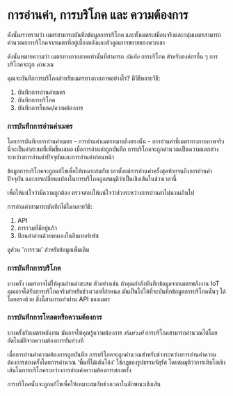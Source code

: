 # การอ่านค่า, การบริโภค และ ความต้องการ

ดังนั้นเราทราบว่า เมตรสามารถบันทึกข้อมูลการบริโภค และทั้งเมตรเสมือนจริงและกลุ่มเมตรสามารถคำนวณการบริโภคจากเมตรที่อยู่เบื้องหลังและตัวคูณการขยายของพวกเขา

ดังนั้นหมายความว่า เมตรทางกายภาพเท่านั้นที่สามารถ _บันทึก_ การบริโภค สำหรับองค์กรอื่น ๆ การบริโภคจะถูก _คำนวณ_

คุณจะบันทึกการบริโภคสำหรับเมตรทางกายภาพอย่างไร? มีวิธีหลายวิธี:

1. บันทึกการอ่านค่าเมตร
2. บันทึกการบริโภค
3. บันทึกการโหลด/ความต้องการ

### การบันทึกการอ่านค่าเมตร

โดยการบันทึกการอ่านค่าเมตร - การอ่านค่าเมตรหมายถึงตรงนั้น - การอ่านค่าที่เมตรทางกายภาพจริง นี่จะเป็นค่าสะสมที่เพิ่มขึ้นเสมอ เมื่อการอ่านค่าถูกบันทึก การบริโภคจะถูกคำนวณเป็นความแตกต่างระหว่างการอ่านค่าปัจจุบันและการอ่านค่าก่อนหน้า

ข้อมูลการบริโภคจะถูกแก้ไขเพื่อให้เหมาะสมกับเวลาตั้งแต่การอ่านค่าครั้งสุดท้ายจนถึงการอ่านค่าปัจจุบัน และการเปลี่ยนแปลงในการบริโภคถูกสมมุติว่าเป็นเชิงเส้นในช่วงเวลานี้

เพื่อให้แน่ใจว่ามีความถูกต้อง ตรวจสอบให้แน่ใจว่าช่วงระหว่างการอ่านค่าไม่นานเกินไป

การอ่านค่าสามารถบันทึกได้ในหลายวิธี:

1. API
2. การรวมที่มีอยู่แล้ว
3. ป้อนค่าอ่านด้วยตนเองในอินเทอร์เฟซ

ดูส่วน 'การรวม' สำหรับข้อมูลเพิ่มเติม

### การบันทึกการบริโภค

บางครั้ง เมตรอาจไม่ให้คุณอ่านค่าสะสม ตัวอย่างเช่น ถ้าคุณกำลังบันทึกข้อมูลจากเมตรพลังงาน IoT คุณอาจได้รับการบริโภคจริงสำหรับช่วงเวลาที่กำหนด มันเป็นไปได้ที่จะบันทึกข้อมูลการบริโภคนั้นๆ ได้โดยตรงด้วย สิ่งนี้สามารถทำผ่าน API ของเมตร

### การบันทึกการโหลดหรือความต้องการ

บางครั้งกับเมตรพลังงาน มันอาจให้คุณรู้ความต้องการ _ทันท่วงที_ การบริโภคสามารถคำนวณได้โดยอัตโนมัติจากความต้องการทันท่วงที

เมื่อการอ่านค่าความต้องการถูกบันทึก การบริโภคจะถูกคำนวณสำหรับช่วงระหว่างการอ่านค่าความต้องการสองครั้งโดยการคำนวณ 'พื้นที่ใต้เส้นโค้ง' ใช้กฎของรูปธรรมจัตุรัส โดยสมมุติว่าการเติบโตเชิงเส้นในการบริโภคระหว่างการอ่านค่าความต้องการสองครั้ง

การบริโภคนั้นจะถูกแก้ไขเพื่อให้เหมาะสมกับช่วงเวลาในลักษณะเชิงเส้น